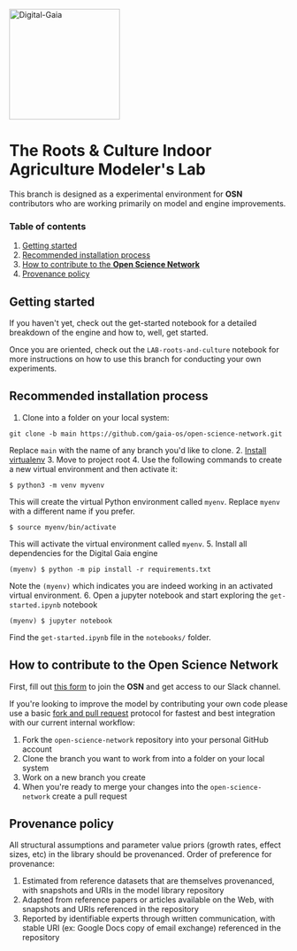 <p align="left">
	<img src="imgs/DG-logo.png" alt="Digital-Gaia" width="200">
</p>

# The Roots & Culture Indoor Agriculture Modeler's Lab
This branch is designed as a experimental environment for **OSN** contributors who are working primarily on 
model and engine improvements.

### Table of contents

1. [Getting started](#getting-started)
2. [Recommended installation process](#recommended-installation-process)
3. [How to contribute to the **Open Science Network**](#recommended-installation-process)
4. [Provenance policy](#provenance-policy)

## Getting started
If you haven't yet, check out the get-started notebook for a detailed breakdown of the engine 
and how to, well, get started.

Once you are oriented, check out the `LAB-roots-and-culture` notebook for more instructions on how to use this branch 
for conducting your own experiments.

## Recommended installation process
1. Clone into a folder on your local system:
```
git clone -b main https://github.com/gaia-os/open-science-network.git
```
Replace `main` with the name of any branch you'd like to clone.
2. [Install virtualenv](https://virtualenv.pypa.io/en/latest/installation.html)
3. Move to project root
4. Use the following commands to create a new virtual environment and then activate it:
```
$ python3 -m venv myvenv
```
This will create the virtual Python environment called `myenv`. Replace `myenv` with a different name if you prefer.
```
$ source myenv/bin/activate
```
This will activate the virtual environment called `myenv`.
5. Install all dependencies for the Digital Gaia engine
```
(myenv) $ python -m pip install -r requirements.txt
```
Note the `(myenv)` which indicates you are indeed working in an activated virtual environment.
6. Open a jupyter notebook and start exploring the `get-started.ipynb` notebook
```
(myenv) $ jupyter notebook
```
Find the `get-started.ipynb` file in the `notebooks/` folder.

## How to contribute to the Open Science Network
First, fill out [this form](https://forms.gle/E1C8QAKJio4ParXm8) to join the **OSN** and get access to our Slack channel.

If you're looking to improve the model by contributing your own code please use a basic 
[fork and pull request](https://docs.github.com/en/get-started/quickstart/contributing-to-projects) protocol for 
fastest and best integration with our current internal workflow:
1. Fork the `open-science-network` repository into your personal GitHub account 
2. Clone the branch you want to work from into a folder on your local system
3. Work on a new branch you create
4. When you're ready to merge your changes into the `open-science-network` create a pull request

## Provenance policy
All structural assumptions and parameter value priors (growth rates, effect sizes, etc) in the library should be provenanced. 
Order of preference for provenance:
1. Estimated from reference datasets that are themselves provenanced, with snapshots and URIs in the model library repository
2. Adapted from reference papers or articles available on the Web, with snapshots and URIs referenced in the repository
3. Reported by identifiable experts through written communication, with stable URI (ex: Google Docs copy of email exchange) referenced in the repository